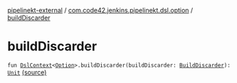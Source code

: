 [pipelinekt-external](../index.md) / [com.code42.jenkins.pipelinekt.dsl.option](index.md) / [buildDiscarder](./build-discarder.md)

# buildDiscarder

`fun `[`DslContext`](../com.code42.jenkins.pipelinekt.dsl/-dsl-context/index.md)`<`[`Option`](../com.code42.jenkins.pipelinekt.core/-option.md)`>.buildDiscarder(buildDiscarder: `[`BuildDiscarder`](../com.code42.jenkins.pipelinekt.core.option/-build-discarder.md)`): `[`Unit`](https://kotlinlang.org/api/latest/jvm/stdlib/kotlin/-unit/index.html) [(source)](https://github.com/code42/pipelinekt/tree/master/dsl/src/main/kotlin/com/code42/jenkins/pipelinekt/dsl/option/OptionsDsl.kt#L22)
